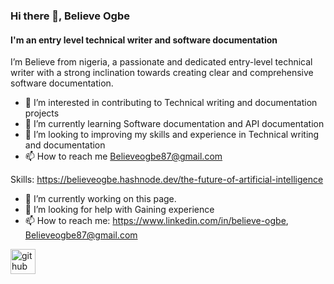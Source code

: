 ### Hi there 👋, Believe Ogbe
#### I'm an entry level technical writer and software documentation
I’m Believe from nigeria, a passionate and dedicated entry-level technical writer with a strong inclination towards creating clear and comprehensive software documentation. 
- 👀 I’m interested in contributing to Technical writing and documentation projects
- 🌱 I’m currently learning Software documentation and API documentation
- 💞️ I’m looking to improving my skills and experience in Technical writing and documentation
- 📫 How to reach me Believeogbe87@gmail.com

Skills: https://believeogbe.hashnode.dev/the-future-of-artificial-intelligence

- 🔭 I’m currently working on this page.
- 🤔 I’m looking for help with Gaining experience 
- 📫 How to reach me: https://www.linkedin.com/in/believe-ogbe, Believeogbe87@gmail.com 


[<img src='https://cdn.jsdelivr.net/npm/simple-icons@3.0.1/icons/github.svg' alt='github' height='40'>](https://github.com/Believet2)  


